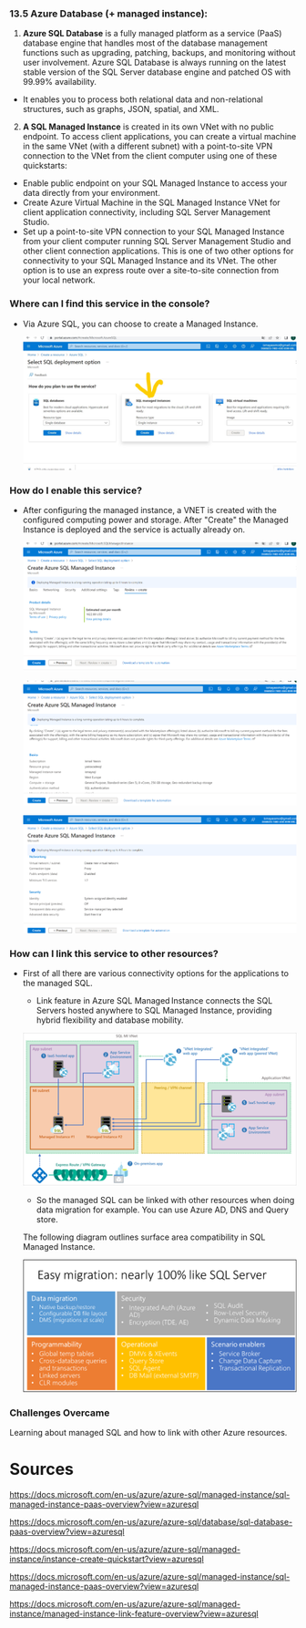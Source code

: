 
### 13.5 Azure Database (+ managed instance):

1. **Azure SQL Database** is a fully managed platform as a service (PaaS) database engine that handles most of the database management functions such as upgrading, patching, backups, and monitoring without user involvement. Azure SQL Database is always running on the latest stable version of the SQL Server database engine and patched OS with 99.99% availability.

- It enables you to process both relational data and non-relational structures, such as graphs, JSON, spatial, and XML.

2. **A SQL Managed Instance** is created in its own VNet with no public endpoint. To access client applications, you can create a virtual machine in the same VNet (with a different subnet) with a point-to-site VPN connection to the VNet from the client computer using one of these quickstarts:

- Enable public endpoint on your SQL Managed Instance to access your data directly from your environment.
- Create Azure Virtual Machine in the SQL Managed Instance VNet for client application connectivity, including SQL Server Management Studio.
- Set up a point-to-site VPN connection to your SQL Managed Instance from your client computer running SQL Server Management Studio and other client connection applications. This is one of two other options for connectivity to your SQL Managed Instance and its VNet. The other option is to use an express route over a site-to-site connection from your local network.

### Where can I find this service in the console?

-   Via Azure SQL, you can choose to create a Managed Instance. 

    ![managedSQL](../../00_includes/AZ13-5-SQL01.jpg) 



### How do I enable this service?
        
- After configuring the managed instance, a VNET is created with the configured computing power and storage. After "Create" the Managed Instance is deployed and the service is actually already on. 

    ![managedSQL02](../../00_includes/AZ13-5-SQL02.png)

    ![managedSQL03](../../00_includes/AZ13-5-SQL03.png)

    ![managedSQL04](../../00_includes/AZ13-5-SQL04.png)

### How can I link this service to other resources?

- First of all there are various connectivity options for the applications to the managed SQL.

    - Link feature in Azure SQL Managed Instance connects the SQL Servers hosted anywhere to SQL Managed Instance, providing hybrid flexibility and database mobility. 

    ![SQLappdepolyconnection](../../00_includes/AZ13-5-SQLappdeployways.png)

    - So the managed SQL can be linked with other resources when doing data migration for example. You can use Azure AD, DNS and Query store.

    The following diagram outlines surface area compatibility in SQL Managed Instance.

    ![SQLdatamigrcomp](../../00_includes/AZ13-5-SQLdatamigrationcomp.png)

### Challenges Overcame
Learning about managed SQL and how to link with other Azure resources.    


# Sources

https://docs.microsoft.com/en-us/azure/azure-sql/managed-instance/sql-managed-instance-paas-overview?view=azuresql


https://docs.microsoft.com/en-us/azure/azure-sql/database/sql-database-paas-overview?view=azuresql

https://docs.microsoft.com/en-us/azure/azure-sql/managed-instance/instance-create-quickstart?view=azuresql


https://docs.microsoft.com/en-us/azure/azure-sql/managed-instance/sql-managed-instance-paas-overview?view=azuresql

https://docs.microsoft.com/en-us/azure/azure-sql/managed-instance/managed-instance-link-feature-overview?view=azuresql
